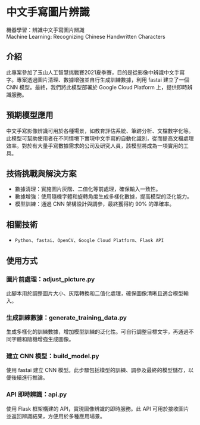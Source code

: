 # **中文手寫圖片辨識**
機器學習：辨識中文手寫圖片辨識  
Machine Learning: Recognizing Chinese Handwritten Characters

## **介紹**
此專案參加了玉山人工智慧挑戰賽2021夏季賽，目的是從影像中辨識中文手寫字。專案透過圖片清理、數據增強並自行生成訓練數據，利用 fastai 建立了一個 CNN 模型。最終，我們將此模型部署於 Google Cloud Platform 上，提供即時辨識服務。

## **預期模型應用**
中文手寫影像辨識可用於各種場景，如教育評估系統、筆跡分析、文檔數字化等。此模型可幫助使用者在不同情境下實現中文手寫的自動化識別，從而提高文檔處理效率。對於有大量手寫數據需求的公司及研究人員，該模型將成為一項實用的工具。

## **技術挑戰與解決方案**
- 數據清理：實施圖片灰階、二值化等前處理，確保輸入一致性。
- 數據增強：使用隨機字體和旋轉角度生成多樣化數據，提高模型的泛化能力。
- 模型訓練：通過 CNN 架構設計與調參，最終獲得約 90% 的準確率。

## **相關技術**
- `Python`、`fastai`、`OpenCV`、`Google Cloud Platform`、`Flask API`

## **使用方式**
### 圖片前處理：adjust_picture.py
此腳本用於調整圖片大小、灰階轉換和二值化處理，確保圖像清晰且適合模型輸入。

### 生成訓練數據：generate_training_data.py
生成多樣化的訓練數據，增加模型訓練的泛化性。可自行調整目標文字，再通過不同字體和隨機增強生成圖像。

### 建立 CNN 模型：build_model.py
使用 fastai 建立 CNN 模型。此步驟包括模型的訓練、調參及最終的模型儲存，以便後續進行推論。

### API 即時辨識：api.py
使用 Flask 框架構建的 API，實現圖像辨識的即時服務。此 API 可用於接收圖片並返回辨識結果，方便用於多種應用場景。
